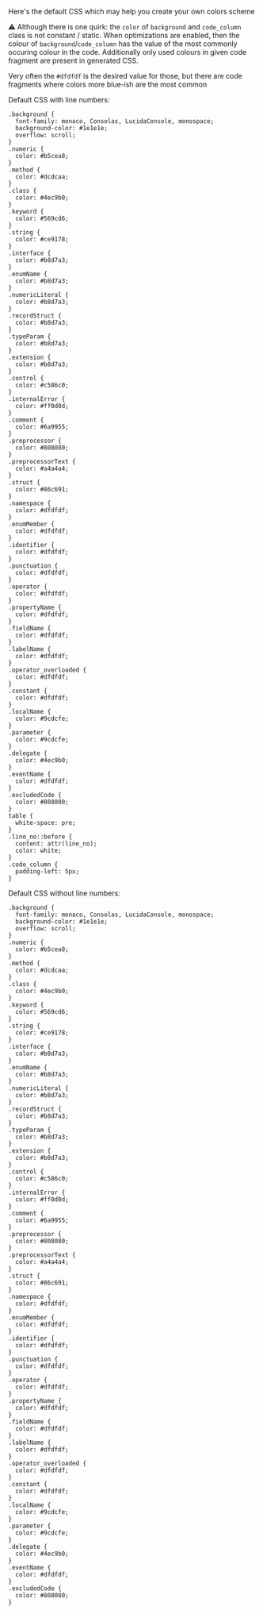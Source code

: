 Here's the default CSS which may help you create your own colors scheme

:warning: Although there is one quirk: the `color` of `background` and `code_column` class is not constant / static. When optimizations are enabled, then the colour of `background`/`code_column` has the value of the most commonly occuring colour in the code. Additionally only used colours in given code fragment are present in generated CSS.

Very often the `#dfdfdf` is the desired value for those, but there are code fragments where colors more blue-ish are the most common

Default CSS with line numbers:

	.background {
	  font-family: monaco, Consolas, LucidaConsole, monospace;
	  background-color: #1e1e1e;
	  overflow: scroll;
	}
	.numeric {
	  color: #b5cea8;
	}
	.method {
	  color: #dcdcaa;
	}
	.class {
	  color: #4ec9b0;
	}
	.keyword {
	  color: #569cd6;
	}
	.string {
	  color: #ce9178;
	}
	.interface {
	  color: #b8d7a3;
	}
	.enumName {
	  color: #b8d7a3;
	}
	.numericLiteral {
	  color: #b8d7a3;
	}
	.recordStruct {
	  color: #b8d7a3;
	}
	.typeParam {
	  color: #b8d7a3;
	}
	.extension {
	  color: #b8d7a3;
	}
	.control {
	  color: #c586c0;
	}
	.internalError {
	  color: #ff0d0d;
	}
	.comment {
	  color: #6a9955;
	}
	.preprocessor {
	  color: #808080;
	}
	.preprocessorText {
	  color: #a4a4a4;
	}
	.struct {
	  color: #86c691;
	}
	.namespace {
	  color: #dfdfdf;
	}
	.enumMember {
	  color: #dfdfdf;
	}
	.identifier {
	  color: #dfdfdf;
	}
	.punctuation {
	  color: #dfdfdf;
	}
	.operator {
	  color: #dfdfdf;
	}
	.propertyName {
	  color: #dfdfdf;
	}
	.fieldName {
	  color: #dfdfdf;
	}
	.labelName {
	  color: #dfdfdf;
	}
	.operator_overloaded {
	  color: #dfdfdf;
	}
	.constant {
	  color: #dfdfdf;
	}
	.localName {
	  color: #9cdcfe;
	}
	.parameter {
	  color: #9cdcfe;
	}
	.delegate {
	  color: #4ec9b0;
	}
	.eventName {
	  color: #dfdfdf;
	}
	.excludedCode {
	  color: #808080;
	}
	table {
	  white-space: pre;
	}
	.line_no::before {
	  content: attr(line_no);
	  color: white;
	}
	.code_column {
	  padding-left: 5px;
	}

Default CSS without line numbers:

	.background {
	  font-family: monaco, Consolas, LucidaConsole, monospace;
	  background-color: #1e1e1e;
	  overflow: scroll;
	}
	.numeric {
	  color: #b5cea8;
	}
	.method {
	  color: #dcdcaa;
	}
	.class {
	  color: #4ec9b0;
	}
	.keyword {
	  color: #569cd6;
	}
	.string {
	  color: #ce9178;
	}
	.interface {
	  color: #b8d7a3;
	}
	.enumName {
	  color: #b8d7a3;
	}
	.numericLiteral {
	  color: #b8d7a3;
	}
	.recordStruct {
	  color: #b8d7a3;
	}
	.typeParam {
	  color: #b8d7a3;
	}
	.extension {
	  color: #b8d7a3;
	}
	.control {
	  color: #c586c0;
	}
	.internalError {
	  color: #ff0d0d;
	}
	.comment {
	  color: #6a9955;
	}
	.preprocessor {
	  color: #808080;
	}
	.preprocessorText {
	  color: #a4a4a4;
	}
	.struct {
	  color: #86c691;
	}
	.namespace {
	  color: #dfdfdf;
	}
	.enumMember {
	  color: #dfdfdf;
	}
	.identifier {
	  color: #dfdfdf;
	}
	.punctuation {
	  color: #dfdfdf;
	}
	.operator {
	  color: #dfdfdf;
	}
	.propertyName {
	  color: #dfdfdf;
	}
	.fieldName {
	  color: #dfdfdf;
	}
	.labelName {
	  color: #dfdfdf;
	}
	.operator_overloaded {
	  color: #dfdfdf;
	}
	.constant {
	  color: #dfdfdf;
	}
	.localName {
	  color: #9cdcfe;
	}
	.parameter {
	  color: #9cdcfe;
	}
	.delegate {
	  color: #4ec9b0;
	}
	.eventName {
	  color: #dfdfdf;
	}
	.excludedCode {
	  color: #808080;
	}

	
